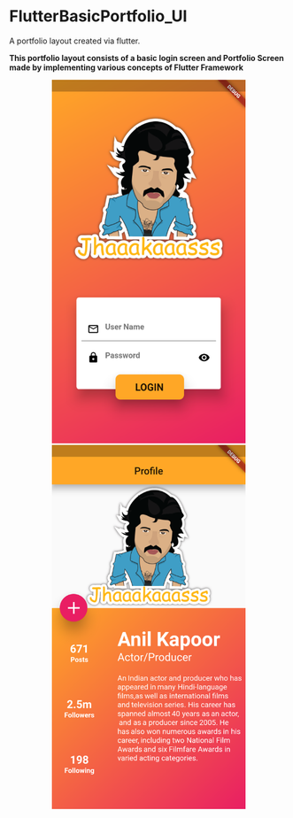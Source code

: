 # FlutterBasicPortfolio_UI
A portfolio layout created via flutter. 

**This portfolio layout consists of a basic login screen and Portfolio Screen made by implementing various concepts of Flutter Framework**
<p align="center">
  <img src="loginScreen.png" width="350" title="hover text">
  <img src="PortfolioScreen.png" width="350" alt="accessibility text">
</p>



